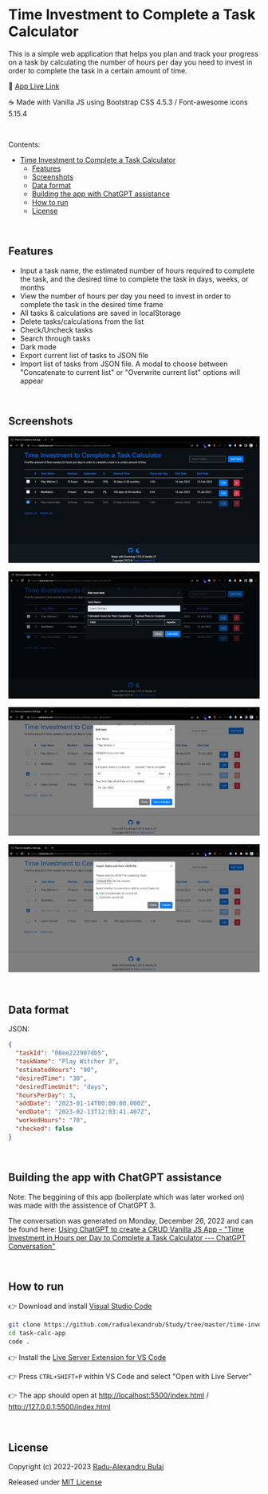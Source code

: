 # Time Investment to Complete a Task Calculator

This is a simple web application that helps you plan and track your progress on a task by calculating the number of hours per day you need to invest in order to complete the task in a certain amount of time.

🚀 [App Live Link](https://radubulai.com/Study/time-investment-to-complete-a-task-calculator)

☕ Made with Vanilla JS using Bootstrap CSS 4.5.3 / Font-awesome icons 5.15.4

<br>

Contents:

- [Time Investment to Complete a Task Calculator](#time-investment-to-complete-a-task-calculator)
  - [Features](#features)
  - [Screenshots](#screenshots)
  - [Data format](#data-format)
  - [Building the app with ChatGPT assistance](#building-the-app-with-chatgpt-assistance)
  - [How to run](#how-to-run)
  - [License](#license)

<br>

## Features

- Input a task name, the estimated number of hours required to complete the task, and the desired time to complete the task in days, weeks, or months
- View the number of hours per day you need to invest in order to complete the task in the desired time frame
- All tasks & calculations are saved in localStorage
- Delete tasks/calculations from the list
- Check/Uncheck tasks
- Search through tasks
- Dark mode
- Export current list of tasks to JSON file
- Import list of tasks from JSON file. A modal to choose between "Concatenate to current list" or "Overwrite current list" options will appear

<br/>

## Screenshots

![](./TimeInvestmentCalculator_02.jpg)

![](./TimeInvestmentCalculator_03.jpg)

![](./TimeInvestmentCalculator_04.jpg)

![](./TimeInvestmentCalculator_05.jpg)

<br/>

## Data format

JSON:

```json
{
  "taskId": "08ee222907db5",
  "taskName": "Play Witcher 3",
  "estimatedHours": "90",
  "desiredTime": "30",
  "desiredTimeUnit": "days",
  "hoursPerDay": 3,
  "addDate": "2023-01-14T00:00:00.000Z",
  "endDate": "2023-02-13T12:03:41.407Z",
  "workedHours": "70",
  "checked": false
}
```

<br/>

## Building the app with ChatGPT assistance

Note: The beggining of this app (boilerplate which was later worked on) was made with the assistence of ChatGPT 3.

The conversation was generated on Monday, December 26, 2022 and can be found here: [Using ChatGPT to create a CRUD Vanilla JS App - "Time Investment in Hours per Day to Complete a Task Calculator --- ChatGPT Conversation"](./TimeInvestmentCalculatorREADME.md)

<br/>

## How to run

👉 Download and install [Visual Studio Code](https://code.visualstudio.com/)

```bash
git clone https://github.com/radualexandrub/Study/tree/master/time-investment-to-complete-a-task-calculator task-calc-app
cd task-calc-app
code .
```

👉 Install the [Live Server Extension for VS Code](https://marketplace.visualstudio.com/items?itemName=ritwickdey.LiveServer)

👉 Press `CTRL+SHIFT+P` within VS Code and select "Open with Live Server"

👉 The app should open at [http://localhost:5500/index.html](http://localhost:5500/index.html) / http://127.0.0.1:5500/index.html

<br/>

## License

Copyright (c) 2022-2023 [Radu-Alexandru Bulai](https://radubulai.com)

Released under [MIT License](./LICENSE)
